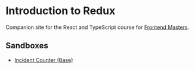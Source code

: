 # Introduction to Redux

Companion site for the React and TypeScript course for [Frontend Masters](https://frontendmasters.com).

## Sandboxes

- [Incident Counter (Base)](https://codesandbox.io/s/uo1rb)
